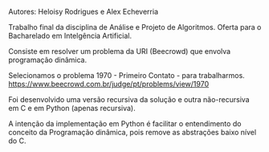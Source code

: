 Autores: Heloisy Rodrigues e Alex Echeverria

Trabalho final da disciplina de Análise e Projeto de Algoritmos. Oferta para o Bacharelado em Intelgência Artificial.

Consiste em resolver um problema da URI (Beecrowd) que envolva programação dinâmica.  

Selecionamos o problema 1970 - Primeiro Contato - para trabalharmos. https://www.beecrowd.com.br/judge/pt/problems/view/1970

Foi desenvolvido uma versão recursiva da solução e outra não-recursiva em C e em Python (apenas recursiva).

A intenção da implementação em Python é facilitar o entendimento do conceito da Programação dinâmica, pois remove as abstrações baixo nível do C.
